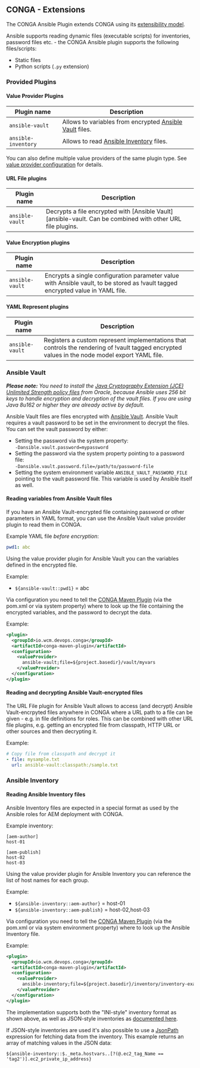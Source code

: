 ## CONGA - Extensions

The CONGA Ansible Plugin extends CONGA using its [extensibility model][conga-extensibility].

Ansible supports reading dynamic files (executable scripts) for inventories, password files etc. - the CONGA Ansible plugin supports the following files/scripts:

* Static files
* Python scripts (`.py` extension)


### Provided Plugins

#### Value Provider Plugins

| Plugin name         | Description
|---------------------|-------------
| `ansible-vault`     | Allows to variables from encrypted [Ansible Vault][ansible-vault] files.
| `ansible-inventory` | Allows to read [Ansible Inventory][ansible-inventory] files.


You can also define multiple value providers of the same plugin type. See [value provider configuration][conga-maven-plugin-valueprovider] for details.

#### URL File plugins

| Plugin name         | Description
|---------------------|-------------
| `ansible-vault`     | Decrypts a file encrypted with [Ansible Vault][ansible-vault. Can be combined with other URL file plugins.


#### Value Encryption plugins

| Plugin name         | Description
|---------------------|-------------
| `ansible-vault`     | Encrypts a single configuration parameter value with Ansible vault, to be stored as !vault tagged encrypted value in YAML file.


#### YAML Represent plugins

| Plugin name         | Description
|---------------------|-------------
| `ansible-vault`     | Registers a custom represent implementations that controls the rendering of !vault tagged encrypted values in the node model export YAML file.


### Ansible Vault

_**Please note:** You need to install the [Java Cryptography Extension (JCE) Unlimited Strength policy files][jce-policy] from Oracle, because Ansible uses 256 bit keys to handle encryption and decryption of the vault files. If you are using Java 8u162 or higher they are already active by default._

Ansible Vault files are files encrypted with [Ansible Vault][ansible-vault]. Ansible Vault requires a vault password to be set in the environment to decrypt the files. You can set the vault password by either:

* Setting the password via the system property:<br/>
  `-Dansible.vault.password=mypassword`
* Setting the password via the system property pointing to a password file:<br/>
  `-Dansible.vault.password.file=/path/to/password-file`
* Setting the system environment variable `ANSIBLE_VAULT_PASSWORD_FILE` pointing to the vault password file. This variable is used by Ansible itself as well.


#### Reading variables from Ansible Vault files

If you have an Ansible Vault-encrypted file containing password or other parameters in YAML format, you can use the Ansible Vault value provider plugin to read them in CONGA.

Example YAML file *before encryption*:

```yaml
pwd1: abc
```

Using the value provider plugin for Ansible Vault you can the variables defined in the encrypted file.

Example:

* `${ansible-vault::pwd1}` = abc

Via configuration you need to tell the [CONGA Maven Plugin][conga-maven-plugin] (via the pom.xml or via system property) where to look up the file containing the encrypted variables, and the password to decrypt the data.

Example:

```xml
<plugin>
  <groupId>io.wcm.devops.conga</groupId>
  <artifactId>conga-maven-plugin</artifactId>
  <configuration>
    <valueProvider>
      ansible-vault;file=${project.basedir}/vault/myvars
    </valueProvider>
  </configuration>
</plugin>
```


#### Reading and decrypting Ansible Vault-encrypted files

The URL File plugin for Ansible Vault allows to access (and decrypt) Ansible Vault-encrpyted files anywhere in CONGA where a URL path to a file can be given - e.g. in file definitions for roles. This can be combined with other URL file plugins, e.g. getting an encrypted file from classpath, HTTP URL or other sources and then decrypting it.

Example:

```yaml
# Copy file from classpath and decrypt it
- file: mysample.txt
  url: ansible-vault:classpath:/sample.txt
```


### Ansible Inventory

#### Reading Ansible Inventory files

Ansible Inventory files are expected in a special format as used by the Ansible roles for AEM deployment with CONGA.

Example inventory:

```
[aem-author]
host-01

[aem-publish]
host-02
host-03
```

Using the value provider plugin for Ansible Inventory you can reference the list of host names for each group.

Example:

* `${ansible-inventory::aem-author}` = host-01
* `${ansible-inventory::aem-publish}` = host-02,host-03

Via configuration you need to tell the [CONGA Maven Plugin][conga-maven-plugin] (via the pom.xml or via system environment property) where to look up the Ansible Inventory file.

Example:

```xml
<plugin>
  <groupId>io.wcm.devops.conga</groupId>
  <artifactId>conga-maven-plugin</artifactId>
  <configuration>
    <valueProvider>
      ansible-inventory;file=${project.basedir}/inventory/inventory-example
    </valueProvider>
  </configuration>
</plugin>
```

The implementation supports both the "INI-style" inventory format as shown above, as well as JSON-style inventories as [documented here][ansible-inventory-developing].

If JSON-style inventories are used it's also possible to use a [JsonPath][json-path] expression for fetching data from the inventory. This example returns an array of matching values in the JSON data:

```
${ansible-inventory::$._meta.hostvars..[?(@.ec2_tag_Name == 'tag2')].ec2_private_ip_address}
```


[conga-extensibility]: https://devops.wcm.io/conga/extensibility.html
[ansible-inventory]: http://docs.ansible.com/ansible/latest/intro_inventory.html
[ansible-inventory-developing]: http://docs.ansible.com/ansible/latest/dev_guide/developing_inventory.html
[ansible-vault]: https://docs.ansible.com/ansible/latest/vault.html
[conga-maven-plugin]: https://devops.wcm.io/conga/tooling/conga-maven-plugin/plugin-info.html
[conga-maven-plugin-valueprovider]: https://devops.wcm.io/conga/tooling/conga-maven-plugin/generate-mojo.html#valueProvider
[jce-policy]: http://www.oracle.com/technetwork/java/javase/downloads/jce8-download-2133166.html
[json-path]: https://github.com/json-path/JsonPath
